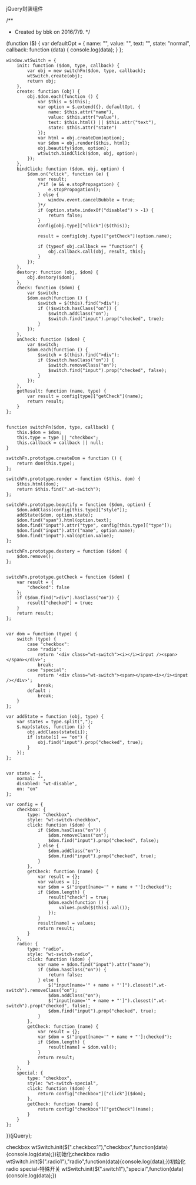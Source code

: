 jQuery封装组件


/**
 * Created by bbk on 2016/7/9.
 */

(function ($) {
    var defaultOpt = {
        name: "",
        value: "",
        text: "",
        state: "normal",
        callback: function (data) {
            console.log(data);
        }
    };

    window.wtSwitch = {
        init: function ($dom, type, callback) {
            var obj = new switchFn($dom, type, callback);
            wtSwitch.create(obj);
            return obj;
        },
        create: function (obj) {
            obj.$dom.each(function () {
                var $this = $(this);
                var option = $.extend({}, defaultOpt, {
                    name: $this.attr("name"),
                    value: $this.attr("value"),
                    text: $this.html() || $this.attr("text"),
                    state: $this.attr("state")
                });
                var html = obj.createDom(option);
                var $dom = obj.render($this, html);
                obj.beautify($dom, option);
                wtSwitch.bindClick($dom, obj, option);
            });
        },
        bindClick: function ($dom, obj, option) {
            $dom.on("click", function (e) {
                var result;
                /*if (e && e.stopPropagation) {
                    e.stopPropagation();
                } else {
                    window.event.cancelBubble = true;
                }*/
                if (option.state.indexOf("disabled") > -1) {
                    return false;
                }
                config[obj.type]["click"]($(this));

                result = config[obj.type]["getCheck"](option.name);

                if (typeof obj.callback == "function") {
                    obj.callback.call(obj, result, this);
                }
            });
        },
        destory: function (obj, $dom) {
            obj.destory($dom);
        },
        check: function ($dom) {
            var $switch;
            $dom.each(function () {
                $switch = $(this).find(">div");
                if (!$switch.hasClass("on")) {
                    $switch.addClass("on");
                    $switch.find("input").prop("checked", true);
                }
            });
        },
        unCheck: function ($dom) {
            var $switch;
            $dom.each(function () {
                $switch = $(this).find(">div");
                if ($switch.hasClass("on")) {
                    $switch.removeClass("on");
                    $switch.find("input").prop("checked", false);
                }
            });
        },
        getResult: function (name, type) {
            var result = config[type]["getCheck"](name);
            return result;
        }
    };


    function switchFn($dom, type, callback) {
        this.$dom = $dom;
        this.type = type || "checkbox";
        this.callback = callback || null;
    }

    switchFn.prototype.createDom = function () {
        return dom(this.type);
    };

    switchFn.prototype.render = function ($this, dom) {
        $this.html(dom);
        return $this.find(".wt-switch");
    };

    switchFn.prototype.beautify = function ($dom, option) {
        $dom.addClass(config[this.type]["style"]);
        addState($dom, option.state);
        $dom.find("span").html(option.text);
        $dom.find("input").attr("type", config[this.type]["type"]);
        $dom.find("input").attr("name", option.name);
        $dom.find("input").val(option.value);
    };

    switchFn.prototype.destory = function ($dom) {
        $dom.remove();
    };


    switchFn.prototype.getCheck = function ($dom) {
        var result = {
            "checked": false
        };
        if ($dom.find(">div").hasClass("on")) {
            result["checked"] = true;
        }
        return result;
    };


    var dom = function (type) {
        switch (type) {
            case "checkbox":
            case "radio":
                return '<div class="wt-switch"><i></i><input /><span></span></div>';
                break;
            case "special":
                return '<div class="wt-switch"><span></span><i></i><input /></div>';
                break;
            default :
                break;
        }
    };

    var addState = function (obj, type) {
        var states = type.split(",");
        $.map(states, function (i) {
            obj.addClass(state[i]);
            if (state[i] == "on") {
                obj.find("input").prop("checked", true);
            }
        });
    };


    var state = {
        normal: "",
        disabled: "wt-disable",
        on: "on"
    };

    var config = {
        checkbox: {
            type: "checkbox",
            style: "wt-switch-checkbox",
            click: function ($dom) {
                if ($dom.hasClass("on")) {
                    $dom.removeClass("on");
                    $dom.find("input").prop("checked", false);
                } else {
                    $dom.addClass("on");
                    $dom.find("input").prop("checked", true);
                }
            },
            getCheck: function (name) {
                var result = {};
                var values = [];
                var $dom = $("input[name='" + name + "']:checked");
                if ($dom.length) {
                    result["check"] = true;
                    $dom.each(function () {
                        values.push($(this).val());
                    });
                }
                result[name] = values;
                return result;
            }
        },
        radio: {
            type: "radio",
            style: "wt-switch-radio",
            click: function ($dom) {
                var name = $dom.find("input").attr("name");
                if ($dom.hasClass("on")) {
                    return false;
                } else {
                    $("input[name='" + name + "']").closest(".wt-switch").removeClass("on");
                    $dom.addClass("on");
                    $("input[name='" + name + "']").closest(".wt-switch").prop("checked", false);
                    $dom.find("input").prop("checked", true);
                }
            },
            getCheck: function (name) {
                var result = {};
                var $dom = $("input[name='" + name + "']:checked");
                if ($dom.length) {
                    result[name] = $dom.val();
                }
                return result;
            }
        },
        special: {
            type: "checkbox",
            style: "wt-switch-special",
            click: function ($dom) {
                return config["checkbox"]["click"]($dom);
            },
            getCheck: function (name) {
                return config["checkbox"]["getCheck"](name);
            }
        }
    };

})(jQuery);





checkbox
wtSwitch.init($(".checkbox1"),"checkbox",function(data){console.log(data);})初始化checkbox
radio
wtSwitch.init($(".radio1"),"radio",function(data){console.log(data);})初始化radio
special-特殊开关
wtSwitch.init($(".switch1"),"special",function(data){console.log(data);})
